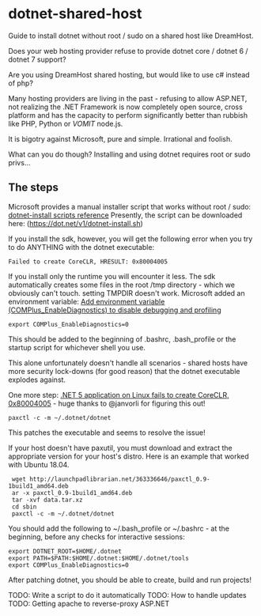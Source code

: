 # dotnet-shared-host
Guide to install dotnet without root / sudo on a shared host like DreamHost.


Does your web hosting provider refuse to provide dotnet core / dotnet 6 / dotnet 7 support?

Are you using DreamHost shared hosting, but would like to use c# instead of php?

Many hosting providers are living in the past - refusing to allow ASP.NET, not realizing the .NET Framework is now completely open source, cross platform and has the capacity to perform significantly better than rubbish like PHP, Python or *VOMIT* node.js.

It is bigotry against Microsoft, pure and simple. Irrational and foolish.

What can you do though? Installing and using dotnet requires root or sudo privs...

## The steps

Microsoft provides a manual installer script that works without root / sudo: [dotnet-install scripts reference](https://learn.microsoft.com/en-us/dotnet/core/tools/dotnet-install-script)
Presently, the script can be downloaded here: (https://dot.net/v1/dotnet-install.sh)

If you install the sdk, however, you will get the following error when you try to do ANYTHING with the dotnet executable:

```Failed to create CoreCLR, HRESULT: 0x80004005```

If you install only the runtime you will encounter it less. The sdk automatically creates some files in the root /tmp directory - which we obviously can't touch. setting TMPDIR doesn't work. Microsoft added an environment variable: [Add environment variable (COMPlus_EnableDiagnostics) to disable debugging and profiling](https://github.com/dotnet/coreclr/pull/15878)

```export COMPlus_EnableDiagnostics=0```

This should be added to the beginning of .bashrc, .bash_profile or the startup script for whichever shell you use.

This alone unfortunately doesn't handle all scenarios - shared hosts have more security lock-downs (for good reason) that the dotnet executable explodes against.

One more step:
[.NET 5 application on Linux fails to create CoreCLR, 0x80004005](https://github.com/dotnet/runtime/issues/46462#issuecomment-752563547) - huge thanks to @janvorli for figuring this out!

```paxctl -c -m ~/.dotnet/dotnet```

This patches the executable and seems to resolve the issue!

If your host doesn't have paxutil, you must download and extract the appropriate version for your host's distro. Here is an example that worked with Ubuntu 18.04.

```
 wget http://launchpadlibrarian.net/363336646/paxctl_0.9-1build1_amd64.deb
 ar -x paxctl_0.9-1build1_amd64.deb
 tar -xvf data.tar.xz
 cd sbin
 paxctl -c -m ~/.dotnet/dotnet
```

You should add the following to ~/.bash_profile or ~/.bashrc - at the beginning, before any checks for interactive sessions:

```
export DOTNET_ROOT=$HOME/.dotnet
export PATH=$PATH:$HOME/.dotnet:$HOME/.dotnet/tools
export COMPlus_EnableDiagnostics=0
```

After patching dotnet, you should be able to create, build and run projects!

TODO: Write a script to do it automatically
TODO: How to handle updates
TODO: Getting apache to reverse-proxy ASP.NET
